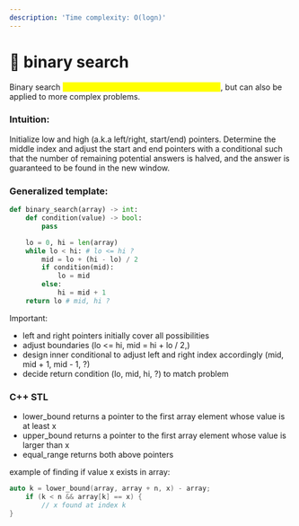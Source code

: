 ```yaml
---
description: 'Time complexity: O(logn)'
---
```


# 🥴 binary search

Binary search <mark style="color:yellow;">generally requires a sorted list of elements</mark>, but can also be applied to more complex problems.

### Intuition:

Initialize low and high (a.k.a left/right, start/end) pointers. Determine the middle index and adjust the start and end pointers with a conditional such that the number of remaining potential answers is halved, and the answer is guaranteed to be found in the new window.

### Generalized template:

```python
def binary_search(array) -> int:
    def condition(value) -> bool:
        pass

    lo = 0, hi = len(array)
    while lo < hi: # lo <= hi ?
        mid = lo + (hi - lo) / 2
        if condition(mid):
            lo = mid 
        else:
            hi = mid + 1
    return lo # mid, hi ? 
```

Important:

* left and right pointers initially cover all possibilities
* adjust boundaries (lo <= hi, mid = hi + lo / 2,)
* design inner conditional to adjust left and right index accordingly (mid, mid + 1, mid - 1, ?)
* decide return condition (lo, mid, hi, ?) to match problem

### C++ STL

* lower\_bound returns a pointer to the first array element whose value is at least x
* upper\_bound returns a pointer to the first array element whose value is larger than x
* equal\_range returns both above pointers

example of finding if value x exists in array:

```cpp
auto k = lower_bound(array, array + n, x) - array;
    if (k < n && array[k] == x) {
        // x found at index k
}
```

